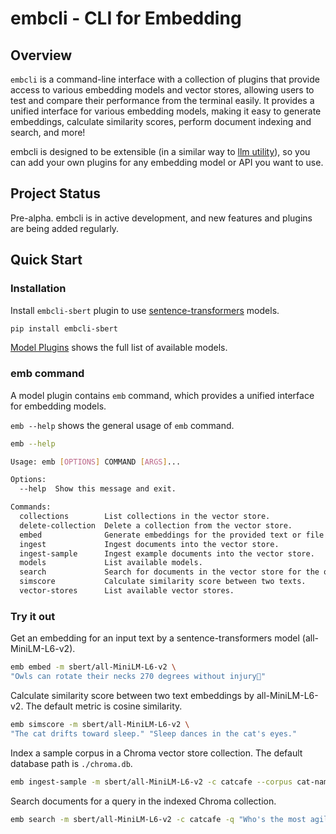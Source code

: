 # embcli - CLI for Embedding

## Overview

`embcli` is a command-line interface with a collection of plugins that provide access to various embedding models and vector stores, allowing users to test and compare their performance from the terminal easily. It provides a unified interface for various embedding models, making it easy to generate embeddings, calculate similarity scores, perform document indexing and search, and more!

embcli is designed to be extensible (in a similar way to [llm utility](https://github.com/simonw/llm)), so you can add your own plugins for any embedding model or API you want to use.

## Project Status

Pre-alpha. embcli is in active development, and new features and plugins are being added regularly.

## Quick Start

### Installation

Install `embcli-sbert` plugin to use [sentence-transformers](https://www.sbert.net/) models.

```bash
pip install embcli-sbert
```

[Model Plugins](model_plugins.md) shows the full list of available models.

### emb command

A model plugin contains `emb` command, which provides a unified interface for embedding models.

`emb --help` shows the general usage of `emb` command.

```bash
emb --help

Usage: emb [OPTIONS] COMMAND [ARGS]...

Options:
  --help  Show this message and exit.

Commands:
  collections        List collections in the vector store.
  delete-collection  Delete a collection from the vector store.
  embed              Generate embeddings for the provided text or file...
  ingest             Ingest documents into the vector store.
  ingest-sample      Ingest example documents into the vector store.
  models             List available models.
  search             Search for documents in the vector store for the query.
  simscore           Calculate similarity score between two texts.
  vector-stores      List available vector stores.
```

### Try it out

Get an embedding for an input text by a sentence-transformers model (all-MiniLM-L6-v2).

```bash
emb embed -m sbert/all-MiniLM-L6-v2 \
"Owls can rotate their necks 270 degrees without injury🦉"
```

Calculate similarity score between two text embeddings by all-MiniLM-L6-v2. The default metric is cosine similarity.

```bash
emb simscore -m sbert/all-MiniLM-L6-v2 \
"The cat drifts toward sleep." "Sleep dances in the cat's eyes."
```

Index a sample corpus in a Chroma vector store collection. The default database path is `./chroma.db`.

```bash
emb ingest-sample -m sbert/all-MiniLM-L6-v2 -c catcafe --corpus cat-names-en
```

Search documents for a query in the indexed Chroma collection.

```bash
emb search -m sbert/all-MiniLM-L6-v2 -c catcafe -q "Who's the most agile?"
```
